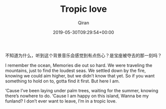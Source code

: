 ﻿---
title: Tropic love
author: Qiran
type: post
date: 2019-05-30T09:29:54+00:00
aliases: ["/tropic-love/"]
tags:
  - Journal
  - Mood
  - Music
---
<figure class="wp-block-embed-youtube wp-block-embed is-type-video is-provider-youtube wp-embed-aspect-16-9 wp-has-aspect-ratio">

<div class="wp-block-embed__wrapper">
</div></figure>

不知道为什么，听到这个背景音乐会感觉到有点伤心？是宝座被夺去的那一刻吗？

I remember the ocean, Memories die out so hard. We were traveling the mountains, just to find the loudest seas. We settled down by the fire, knowing we could aim higher, but we didn&#8217;t know that yet. So if you want something to hold on to, gotta find it first. But here I am.

&#8216;Cause I&#8217;ve been laying under palm trees, waiting for the summer, knowing there&#8217;s nowhere to do. &#8216;Cause I am happy on this island, Wanna be my funland? I don&#8217;t ever want to leave, I&#8217;m in a tropic love.
